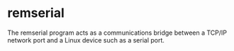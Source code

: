 remserial
=========

The remserial program acts as a communications bridge between a TCP/IP network port and a Linux device such as a serial port.
